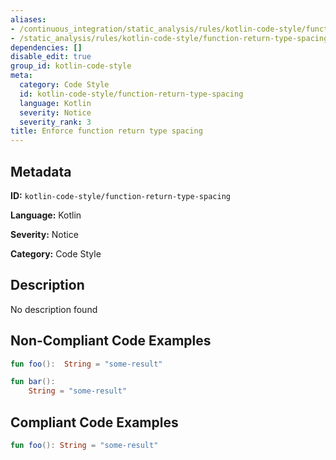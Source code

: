 ```yaml
---
aliases:
- /continuous_integration/static_analysis/rules/kotlin-code-style/function-return-type-spacing
- /static_analysis/rules/kotlin-code-style/function-return-type-spacing
dependencies: []
disable_edit: true
group_id: kotlin-code-style
meta:
  category: Code Style
  id: kotlin-code-style/function-return-type-spacing
  language: Kotlin
  severity: Notice
  severity_rank: 3
title: Enforce function return type spacing
---
```

<!--  SOURCED FROM https://github.com/DataDog/datadog-static-analyzer-rule-docs -->


## Metadata
**ID:** `kotlin-code-style/function-return-type-spacing`

**Language:** Kotlin

**Severity:** Notice

**Category:** Code Style

## Description
No description found

## Non-Compliant Code Examples
```kotlin
fun foo():  String = "some-result"

fun bar():
    String = "some-result"
```

## Compliant Code Examples
```kotlin
fun foo(): String = "some-result"
```
